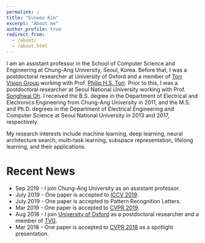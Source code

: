 ```yaml
---
permalink: /
title: "Eunwoo Kim"
excerpt: "About me"
author_profile: true
redirect_from: 
  - /about/
  - /about.html
---
```


I am an assistant professor in the School of Computer Science and Engineering at Chung-Ang University, Seoul, Korea. Before that, I was a postdoctoral researcher at University of Oxford and a member of [Torr Vision Group](http://www.robots.ox.ac.uk/~tvg/) working with Prof. [Philip H.S. Torr](http://www.robots.ox.ac.uk/~phst/). Prior to this, I was a postdoctoral researcher at Seoul National University working with Prof. [Songhwai Oh](http://rllab.snu.ac.kr/people/songhwai-oh). I received the B.S. degree in the Department of Electrical and Electronics Engineering from Chung-Ang University in 2011, and the M.S. and Ph.D. degrees in the Department of Electrical Engineering and Computer Science at Seoul National University in 2013 and 2017, respectively. 

My research interests include machine learning, deep learning, neural architecture search, multi-task learning, subspace representation, lifelong learning, and their applications.

Recent News
======
- Sep 2019  - I join Chung-Ang University as an assistant professor.
- July 2019 - One paper is accepted to [ICCV 2019](http://iccv2019.thecvf.com/).
- July 2019 - One paper is accepted to Pattern Recognition Letters.
- Mar 2019 - One paper is accepted to [CVPR 2019](http://cvpr2019.thecvf.com/).
- Aug 2018  - I join [University of Oxford](http://www.ox.ac.uk/) as a postdoctoral researcher and a member of [TVG](http://www.robots.ox.ac.uk/~tvg/).
- Mar 2018 - One paper is accepted to [CVPR 2018](http://cvpr2018.thecvf.com/) as a spotlight presentation.
